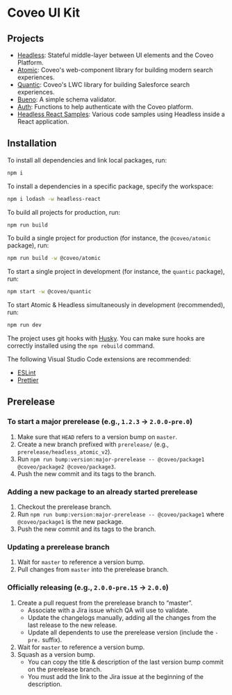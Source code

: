 # Coveo UI Kit

## Projects

- [Headless](packages/headless): Stateful middle-layer between UI elements and the Coveo Platform.
- [Atomic](packages/atomic): Coveo's web-component library for building modern search experiences.
- [Quantic](packages/quantic): Coveo's LWC library for building Salesforce search experiences.
- [Bueno](packages/bueno): A simple schema validator.
- [Auth](packages/auth): Functions to help authenticate with the Coveo platform.
- [Headless React Samples](packages/samples/headless-react): Various code samples using Headless inside a React application.

## Installation

To install all dependencies and link local packages, run:

```sh
npm i
```

To install a dependencies in a specific package, specify the workspace:

```sh
npm i lodash -w headless-react
```

To build all projects for production, run:

```sh
npm run build
```

To build a single project for production (for instance, the `@coveo/atomic` package), run:

```sh
npm run build -w @coveo/atomic
```

To start a single project in development (for instance, the `quantic` package), run:

```sh
npm start -w @coveo/quantic 
```

To start Atomic & Headless simultaneously in development (recommended), run:

```sh
npm run dev
```

The project uses git hooks with [Husky](https://www.npmjs.com/package/husky). You can make sure hooks are correctly installed using the `npm rebuild` command.

The following Visual Studio Code extensions are recommended:

- [ESLint](https://marketplace.visualstudio.com/items?itemName=dbaeumer.vscode-eslint)
- [Prettier](https://marketplace.visualstudio.com/items?itemName=esbenp.prettier-vscode)

## Prerelease
### To start a major prerelease (e.g., `1.2.3` → `2.0.0-pre.0`)
1. Make sure that `HEAD` refers to a version bump on `master`.
2. Create a new branch prefixed with `prerelease/` (e.g., `prerelease/headless_atomic_v2`).
3. Run `npm run bump:version:major-prerelease -- @coveo/package1 @coveo/package2 @coveo/package3`.
4. Push the new commit and its tags to the branch.

### Adding a new package to an already started prerelease
1. Checkout the prerelease branch.
2. Run `npm run bump:version:major-prerelease -- @coveo/package1` where `@coveo/package1` is the new package.
3. Push the new commit and its tags to the branch.

### Updating a prerelease branch
1. Wait for `master` to reference a version bump.
2. Pull changes from `master` into the prerelease branch.

### Officially releasing (e.g., `2.0.0-pre.15` → `2.0.0`)
1. Create a pull request from the prerelease branch to “master”.
    * Associate with a Jira issue which QA will use to validate.
    * Update the changelogs manually, adding all the changes from the last release to the new release.
    * Update all dependents to use the prerelease version (include the `-pre.` suffix).
2. Wait for `master` to reference a version bump.
3. Squash as a version bump.
    * You can copy the title & description of the last version bump commit on the prerelease branch.
    * You must add the link to the Jira issue at the beginning of the description.